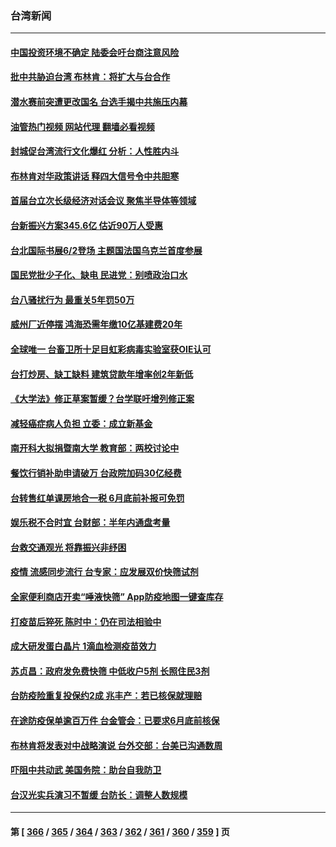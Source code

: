 ### 台湾新闻
---
#### [中国投资环境不确定 陆委会吁台商注意风险](../../pages/ncid1349361/n13746376.md?05271645) 
#### [批中共胁迫台湾 布林肯：将扩大与台合作](../../pages/ncid1349361/n13746184.md?05271645) 
#### [潜水赛前突遭更改国名 台选手揭中共施压内幕](../../pages/ncid1349361/n13746019.md?05271645) 
#### [油管热门视频 网站代理 翻墙必看视频](http://209.222.30.114:81/youtube.html?05271645)
#### [封城促台湾流行文化爆红 分析：人性胜内斗](../../pages/ncid1349361/n13746030.md?05271645) 
#### [布林肯对华政策讲话 释四大信号令中共胆寒](../../pages/ncid1349361/n13746116.md?05271645) 
#### [首届台立次长级经济对话会议 聚焦半导体等领域](../../pages/ncid1349361/n13746021.md?05271645) 
#### [台新振兴方案345.6亿 估近90万人受惠](../../pages/ncid1349361/n13745992.md?05271645) 
#### [台北国际书展6/2登场 主题国法国乌克兰首度参展](../../pages/ncid1349361/n13746016.md?05271645) 
#### [国民党批少子化、缺电 民进党：别喷政治口水](../../pages/ncid1349361/n13746015.md?05271645) 
#### [台八骚扰行为 最重关5年罚50万](../../pages/ncid1349361/n13746004.md?05271645) 
#### [威州厂近停摆 鸿海恐需年缴10亿基建费20年](../../pages/ncid1349361/n13746002.md?05271645) 
#### [全球唯一 台畜卫所十足目虹彩病毒实验室获OIE认可](../../pages/ncid1349361/n13745972.md?05271645) 
#### [台打炒房、缺工缺料 建筑贷款年增率创2年新低](../../pages/ncid1349361/n13745961.md?05271645) 
#### [《大学法》修正草案暂缓？台学联吁增列修正案](../../pages/ncid1349361/n13745967.md?05271645) 
#### [减轻癌症病人负担 立委：成立新基金](../../pages/ncid1349361/n13745962.md?05271645) 
#### [南开科大拟捐暨南大学 教育部：两校讨论中](../../pages/ncid1349361/n13745971.md?05271645) 
#### [餐饮行销补助申请破万 台政院加码30亿经费](../../pages/ncid1349361/n13745966.md?05271645) 
#### [台转售红单课房地合一税 6月底前补报可免罚](../../pages/ncid1349361/n13745960.md?05271645) 
#### [娱乐税不合时宜 台财部：半年内通盘考量](../../pages/ncid1349361/n13745964.md?05271645) 
#### [台救交通观光 将靠振兴非纾困](../../pages/ncid1349361/n13745938.md?05271645) 
#### [疫情 流感同步流行 台专家：应发展双价快筛试剂](../../pages/ncid1349361/n13745910.md?05271645) 
#### [全家便利商店开卖“唾液快筛” App防疫地图一键查库存](../../pages/ncid1349361/n13745917.md?05271645) 
#### [打疫苗后猝死 陈时中：仍在司法相验中](../../pages/ncid1349361/n13745913.md?05271645) 
#### [成大研发蛋白晶片 1滴血检测疫苗效力](../../pages/ncid1349361/n13745911.md?05271645) 
#### [苏贞昌：政府发免费快筛 中低收户5剂 长照住民3剂](../../pages/ncid1349361/n13745918.md?05271645) 
#### [台防疫险重复投保约2成 兆丰产：若已核保就理赔](../../pages/ncid1349361/n13745920.md?05271645) 
#### [在途防疫保单逾百万件 台金管会：已要求6月底前核保](../../pages/ncid1349361/n13745921.md?05271645) 
#### [布林肯将发表对中战略演说 台外交部：台美已沟通数周](../../pages/ncid1349361/n13745883.md?05271645) 
#### [吓阻中共动武 美国务院：助台自我防卫](../../pages/ncid1349361/n13745884.md?05271645) 
#### [台汉光实兵演习不暂缓 台防长：调整人数规模](../../pages/ncid1349361/n13745859.md?05271645) 

---
#### 第 [ [366](./366.md?05271645) / [365](./365.md?05271645) / [364](./364.md?05271645) / [363](./363.md?05271645) / [362](./362.md?05271645) / [361](./361.md?05271645) / [360](./360.md?05271645) / [359](./359.md?05271645) ] 页
